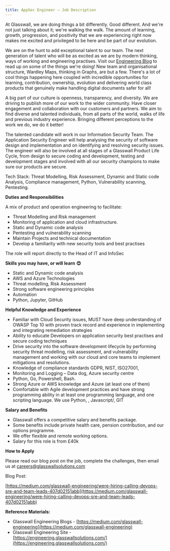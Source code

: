 ```yaml
---
title: AppSec Engineer – Job Description
---
```


At Glasswall, we are doing things a bit differently. Good different. And we&#39;re not just talking about it; we&#39;re walking the walk. The amount of learning, growth, progression, and positivity that we are experiencing right now makes me excited and privileged to be here and be part of our evolution.

We are on the hunt to add exceptional talent to our team. The next generation of talent who will be as excited as we are by modern thinking, ways of working and engineering practises. Visit our [Engineering Blog](https://medium.com/glasswall-engineering) to read up on some of the things we&#39;re doing! New team and organisational structure, Wardley Maps, thinking in Graphs, are but a few. There&#39;s a lot of cool things happening here coupled with incredible opportunities for learning, contribution, ownership, evolution and delivering world class products that genuinely make handling digital documents safer for all!

A big part of our culture is openness, transparency, and diversity. We are driving to publish more of our work to the wider community. Have closer engagement and collaboration with our customers and partners. We aim to find diverse and talented individuals, from all parts of the world, walks of life and previous industry experience. Bringing different perceptions to the work we do, we do it better!

The talented candidate will work in our Information Security Team. The Application Security Engineer will help analysing the security of software design and implementation and on identifying and resolving security issues. The engineer will also be involved at all stages of a Glasswall Product Life Cycle, from design to secure coding and development, testing and development stages and involved with all our security champions to make sure our products are secure.

Tech Stack: Threat Modelling, Risk Assessment, Dynamic and Static code Analysis, Compliance management, Python, Vulnerability scanning, Pentesting.

**Duties and Responsibilities**

A mix of product and operation engineering to facilitate:

- Threat Modelling and Risk management
- Monitoring of application and cloud infrastructure.
- Static and Dynamic code analysis
- Pentesting and vulnerability scanning
- Maintain Projects and technical documentation
- Develop a familiarity with new security tools and best practises

The role will report directly to the Head of IT and InfoSec

**Skills you may have, or will learn**  **😊**

- Static and Dynamic code analysis
- AWS and Azure Technologies
- Threat modelling, Risk Assessment
- Strong software engineering principles
- Automation
- Python, Jupyter, GitHub

**Helpful Knowledge and Experience**

- Familiar with Cloud Security issues, MUST have deep understanding of OWASP Top 10 with proven track record and experience in implementing and integrating remediation strategies
- Ability to educate Developers on application security best practises and secure coding techniques
- Drive security into the software development lifecycle by performing security threat modelling, risk assessment, and vulnerability management and working with our cloud and core teams to implement mitigations and resolutions.
- Knowledge of compliance standards GDPR, NIST, ISO27001,
- Monitoring and Logging – Data dog, Azure security centre
- Python, Go, Powershell, Bash.
- Strong Azure or AWS knowledge and Azure (at least one of them)
- Comfortable with Agile development practices and have strong programming ability in at least one programming language, and one scripting language. We use Python, , Javascript/, GIT

**Salary and Benefits**

- Glasswall offers a competitive salary and benefits package.
- Some benefits include private health care, pension contribution, and our options programme.
- We offer flexible and remote working options.
- Salary for this role is from £40k

**How to Apply**

Please read our blog post on the job, complete the challenges, then email us at [careers@glasswallsolutions.com](mailto:careers@glasswallsolutions.com)

Blog Post:

[https://medium.com/glasswall-engineering/were-hiring-calling-devops-sre-and-team-leads-407d02151abb](https://medium.com/glasswall-engineering/were-hiring-calling-devops-sre-and-team-leads-407d02151abb)

**Reference Materials:**

- Glasswall Engineering Blogs - [https://medium.com/glasswall-engineering](https://medium.com/glasswall-engineering)
- Glasswall Engineering Site - [https://engineering.glasswallsolutions.com/](https://engineering.glasswallsolutions.com/)